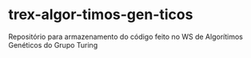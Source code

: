 # trex-algor-timos-gen-ticos
Repositório para armazenamento do código feito no WS de Algorítimos Genéticos do Grupo Turing
